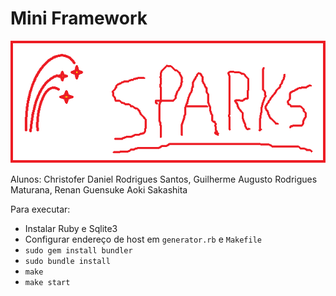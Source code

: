 # Mini Framework

![alt text](sparkbanner.png)

Alunos: Christofer Daniel Rodrigues Santos, Guilherme Augusto Rodrigues Maturana, Renan Guensuke Aoki Sakashita

Para executar:

- Instalar Ruby e Sqlite3
- Configurar endereço de host em `generator.rb` e `Makefile`
- `sudo gem install bundler`
- `sudo bundle install`
- `make`
- `make start`

